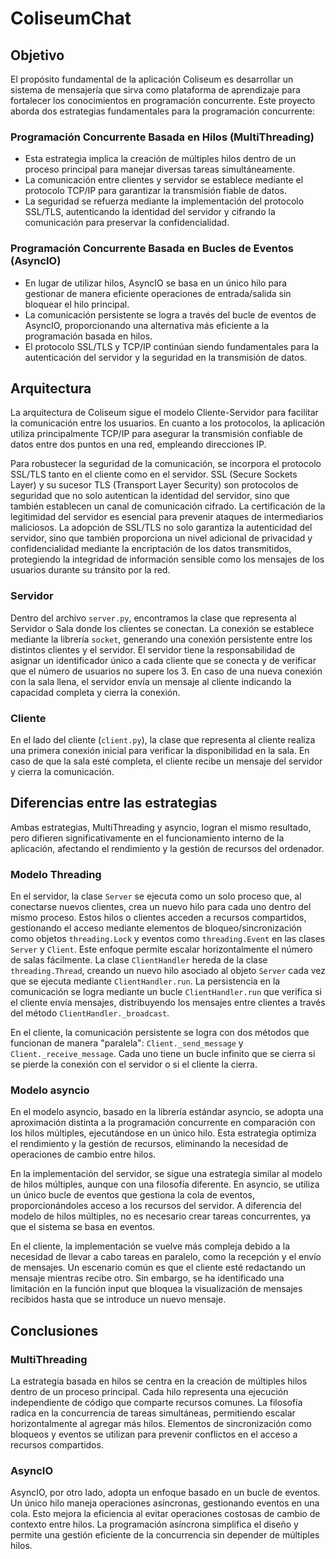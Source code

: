 # ColiseumChat


## Objetivo

El propósito fundamental de la aplicación Coliseum es desarrollar un sistema de mensajería que sirva como plataforma de aprendizaje para fortalecer los conocimientos en programación concurrente. Este proyecto aborda dos estrategias fundamentales para la programación concurrente:

### Programación Concurrente Basada en Hilos (MultiThreading)

- Esta estrategia implica la creación de múltiples hilos dentro de un proceso principal para manejar diversas tareas simultáneamente.
- La comunicación entre clientes y servidor se establece mediante el protocolo TCP/IP para garantizar la transmisión fiable de datos.
- La seguridad se refuerza mediante la implementación del protocolo SSL/TLS, autenticando la identidad del servidor y cifrando la comunicación para preservar la confidencialidad.

### Programación Concurrente Basada en Bucles de Eventos (AsyncIO)

- En lugar de utilizar hilos, AsyncIO se basa en un único hilo para gestionar de manera eficiente operaciones de entrada/salida sin bloquear el hilo principal.
- La comunicación persistente se logra a través del bucle de eventos de AsyncIO, proporcionando una alternativa más eficiente a la programación basada en hilos.
- El protocolo SSL/TLS y TCP/IP continúan siendo fundamentales para la autenticación del servidor y la seguridad en la transmisión de datos.

## Arquitectura

La arquitectura de Coliseum sigue el modelo Cliente-Servidor para facilitar la comunicación entre los usuarios. En cuanto a los protocolos, la aplicación utiliza principalmente TCP/IP para asegurar la transmisión confiable de datos entre dos puntos en una red, empleando direcciones IP.

Para robustecer la seguridad de la comunicación, se incorpora el protocolo SSL/TLS tanto en el cliente como en el servidor. SSL (Secure Sockets Layer) y su sucesor TLS (Transport Layer Security) son protocolos de seguridad que no solo autentican la identidad del servidor, sino que también establecen un canal de comunicación cifrado. La certificación de la legitimidad del servidor es esencial para prevenir ataques de intermediarios maliciosos. La adopción de SSL/TLS no solo garantiza la autenticidad del servidor, sino que también proporciona un nivel adicional de privacidad y confidencialidad mediante la encriptación de los datos transmitidos, protegiendo la integridad de información sensible como los mensajes de los usuarios durante su tránsito por la red.

### Servidor

Dentro del archivo `server.py`, encontramos la clase que representa al Servidor o Sala donde los clientes se conectan. La conexión se establece mediante la librería `socket`, generando una conexión persistente entre los distintos clientes y el servidor. El servidor tiene la responsabilidad de asignar un identificador único a cada cliente que se conecta y de verificar que el número de usuarios no supere los 3. En caso de una nueva conexión con la sala llena, el servidor envía un mensaje al cliente indicando la capacidad completa y cierra la conexión.

### Cliente

En el lado del cliente (`client.py`), la clase que representa al cliente realiza una primera conexión inicial para verificar la disponibilidad en la sala. En caso de que la sala esté completa, el cliente recibe un mensaje del servidor y cierra la comunicación.

## Diferencias entre las estrategias

Ambas estrategias, MultiThreading y asyncio, logran el mismo resultado, pero difieren significativamente en el funcionamiento interno de la aplicación, afectando el rendimiento y la gestión de recursos del ordenador.

### Modelo Threading

En el servidor, la clase `Server` se ejecuta como un solo proceso que, al conectarse nuevos clientes, crea un nuevo hilo para cada uno dentro del mismo proceso. Estos hilos o clientes acceden a recursos compartidos, gestionando el acceso mediante elementos de bloqueo/sincronización como objetos `threading.Lock` y eventos como `threading.Event` en las clases `Server` y `Client`. Este enfoque permite escalar horizontalmente el número de salas fácilmente. La clase `ClientHandler` hereda de la clase `threading.Thread`, creando un nuevo hilo asociado al objeto `Server` cada vez que se ejecuta mediante `ClientHandler.run`. La persistencia en la comunicación se logra mediante un bucle `ClientHandler.run` que verifica si el cliente envía mensajes, distribuyendo los mensajes entre clientes a través del método `ClientHandler._broadcast`.

En el cliente, la comunicación persistente se logra con dos métodos que funcionan de manera "paralela": `Client._send_message` y `Client._receive_message`. Cada uno tiene un bucle infinito que se cierra si se pierde la conexión con el servidor o si el cliente la cierra.

### Modelo asyncio

En el modelo asyncio, basado en la librería estándar asyncio, se adopta una aproximación distinta a la programación concurrente en comparación con los hilos múltiples, ejecutándose en un único hilo. Esta estrategia optimiza el rendimiento y la gestión de recursos, eliminando la necesidad de operaciones de cambio entre hilos.

En la implementación del servidor, se sigue una estrategia similar al modelo de hilos múltiples, aunque con una filosofía diferente. En asyncio, se utiliza un único bucle de eventos que gestiona la cola de eventos, proporcionándoles acceso a los recursos del servidor. A diferencia del modelo de hilos múltiples, no es necesario crear tareas concurrentes, ya que el sistema se basa en eventos.

En el cliente, la implementación se vuelve más compleja debido a la necesidad de llevar a cabo tareas en paralelo, como la recepción y el envío de mensajes. Un escenario común es que el cliente esté redactando un mensaje mientras recibe otro. Sin embargo, se ha identificado una limitación en la función input que bloquea la visualización de mensajes recibidos hasta que se introduce un nuevo mensaje.


## Conclusiones

### MultiThreading

La estrategia basada en hilos se centra en la creación de múltiples hilos dentro de un proceso principal. Cada hilo representa una ejecución independiente de código que comparte recursos comunes. La filosofía radica en la concurrencia de tareas simultáneas, permitiendo escalar horizontalmente al agregar más hilos. Elementos de sincronización como bloqueos y eventos se utilizan para prevenir conflictos en el acceso a recursos compartidos.

### AsyncIO

AsyncIO, por otro lado, adopta un enfoque basado en un bucle de eventos. Un único hilo maneja operaciones asíncronas, gestionando eventos en una cola. Esto mejora la eficiencia al evitar operaciones costosas de cambio de contexto entre hilos. La programación asíncrona simplifica el diseño y permite una gestión eficiente de la concurrencia sin depender de múltiples hilos.
